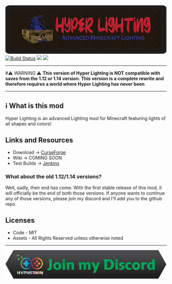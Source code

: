 ![](https://raw.githubusercontent.com/Exploding-Creeper/botassets/main/hl_banner.png)
[![Build Status](https://ci.explodingcreeper.me/buildStatus/icon?job=Hyper+Lighting%2F1.16&build=6)](https://ci.explodingcreeper.me/job/Hyper%20Lighting/job/1.16/6/)
[![](https://cf.way2muchnoise.eu/versions/hyper-lighting_latest.svg)](https://www.curseforge.com/minecraft/mc-mods/hyper-lighting)
[![](https://img.shields.io/badge/Hypherion%20Development-%237289DA.svg?style=for-the-badge&logo=discord&logoColor=white%22)](https://discord.gg/PdVnXf9)
___
#⚠️ WARNING ⚠️
**This version of Hyper Lighting is NOT compatible with saves from the 1.12 or 1.14 version. This version is a complete rewrite and therefore requires a world where Hyper Lighting has never been**

___


## ℹ️ What is this mod
Hyper Lighting is an advanced Lighting mod for Minecraft featuring lights of all shapes and colors!

## Links and Resources

* Download -> [CurseForge](https://www.curseforge.com/minecraft/mc-mods/hyper-lighting)
* Wiki -> COMING SOON
* Test Builds -> [Jenkins](https://ci.hypherionmc.me/job/Hyper%20Lighting/job/1.16/)

### What about the old 1.12/1.14 versions?
Well, sadly, their end has come. With the first stable release of this mod, it will officially be the end of both those versions. If anyone wants to continue any of those versions, please join my discord and I'll add you to the github repo.

## Licenses
* Code - MIT
* Assets - All Rights Reserved unless otherwise noted

___
[![](https://raw.githubusercontent.com/hypherionmc/simple-rpc-public/main/guide_images/discord.png)](https://discord.gg/PdVnXf9)
